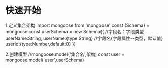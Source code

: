 # 快速开始
1.定义集合架构
    import mongoose from 'mongoose'
    const {Schema} = mongoose
    const userSchema = new Schema({
        //字段名：字段类型
        userName:String,
        userName:{type:String} 
        //字段名{字段属性--类型，默认值}
        userId:{type:Number,default:0}
    })

2.创建模型
    //mongoose.model('集合名',架构)
    const user = mongoose.model('user',userSchema)